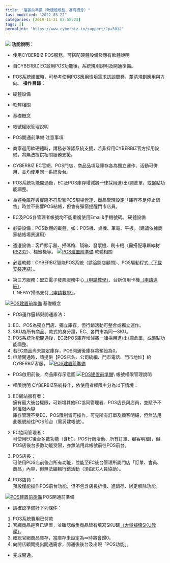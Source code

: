 ```yaml
---
title: "建置前準備（軟硬體規劃、基礎概念）"
last_modified: "2022-03-22"
categories: [2019-11-21 02:58:23]
tags: []
permalink: "https://www.cyberbiz.io/support/?p=5012"
---
```


![](https://www.cyberbiz.io/support/wp-content/uploads/2021/08/企業版.png)
**功能說明：**  

* 使用CYBERBIZ POS服務，可搭配硬體設備及應有軟體說明
* 自CYBERBIZ EC啟用POS功能後，系統規則說明及開通準備。
* POS系統建置時，可參考使用[POS應用情境需求訪談問卷](https://forms.gle/sEJhedEUZhAHrgbL8)，釐清規劃應用與方向。
**操作目錄：**

* 硬體設備
* 軟體相關
* 基礎概念
* 帳號權限管理說明
* POS開通前準備
注意事項:  

* 商家選用軟硬體時，請務必確認系統支援，若非採用CYBERBIZ官方採用設備，將無法提供相關服務支援。
* CYBERBIZ EC官網、POS門店，商品品項及庫存各為獨立運作、活動可併用，並均使用同一系統後台。
* POS系統功能開通後，EC及POS庫存增減將一律採用進/出/調倉單，或盤點功能調整。
* 為避免庫存與實際不符影響POS現場營運，商品管理設定「庫存不足停止銷售」時並不影響POS結帳，但會有彈窗提醒門市店員。
* EC及POS各管理者帳號均不能重複使用Email&手機號碼。
硬體設備

* 必要設備：POS軟體的載體，如：POS機、桌機、筆電、平板。（建議依據商家結帳場景選用）
* 週邊設備：客戶顯示器、掃碼槍、錢箱、發票機、刷卡機（需搭配專屬線材[RS232](https://www.cyberbiz.io/support/?p=4518)）、標籤機等。
[![POS建置前準備](https://www.cyberbiz.io/support/wp-content/uploads/POS建置前準備1.png)](https://www.cyberbiz.io/support/wp-content/uploads/POS建置前準備1.png) 軟體相關

* 必要軟體：CYBERBIZ智能POS系統（請洽開店顧問）、POS驅動程式[（下載安裝連結）](https://www.cyberbiz.io/support/?p=9556)。 
* 第三方服務：盟立電子發票服務中心[（申請教學）](https://www.cyberbiz.io/support/?p=5189)、台新信用卡機[（申請連結）](https://www.cyberbiz.io/support/?p=4518)、  
LINEPAY掃碼支付[（申請教學）](https://www.cyberbiz.io/support/?p=11171)。

[![POS建置前準備](https://www.cyberbiz.io/support/wp-content/uploads/POS建置前準備2.png)](https://www.cyberbiz.io/support/wp-content/uploads/POS建置前準備2.png) 基礎概念

* POS運作邏輯與開通辦法：
1. EC、POS為獨立門店、獨立庫存，但行銷活動可整合或獨立運作。
2. SKU為所有商品、款式的身分證，EC、各門市為同一SKU。
3. POS系統功能開通後，EC及POS庫存增減將一律採用進/出/調倉單，或盤點功能調整。
4. 若EC商品尚未設定庫存，POS開通後庫存將預設為0。
5. 申請開通時，請提供【POS店名、公司統編、門市電話、門市地址】給CYBERBIZ客服。 
[![POS建置前準備](https://www.cyberbiz.io/support/wp-content/uploads/POS建置前準備3.png)](https://www.cyberbiz.io/support/wp-content/uploads/POS建置前準備3.png)

* POS啟用前後，商品庫存示意圖
[![POS建置前準備](https://www.cyberbiz.io/support/wp-content/uploads/POS建置前準備4.png)](https://www.cyberbiz.io/support/wp-content/uploads/POS建置前準備4.png)\  帳號權限管理說明

* 權限說明
CYBERBIZ系統操作，依使用者權限主分為以下情境：

1. EC網站擁有者：  
擁有最大後台權限，可新增其他EC協同管理者、POS店長與店員，並賦予不同權限內容  
庫存管理不受EC、POS限制皆可操作，可見所有訂單及顧客明細，但無法用此帳號前往POS前台（需另建帳號）。

2. EC協同管理者：  
可使用EC後台多數功能（含EC、POS行銷活動、所有訂單、顧客明細)，但POS店後台多數功能受限，亦無法用此帳號前往POS前台。

3. POS店長：  
可使用POS店前後台所有功能，並能至EC後台管理所屬門店「訂單、會員、商品」內容，但無法編輯行銷活動（須由EC人員協助）。

4. POS店員：  
預設僅能操作POS前台功能，但不包含店長折價、進銷存、綁定解除功能。

[![POS建置前準備](https://www.cyberbiz.io/support/wp-content/uploads/POS建置前準備5.png)](https://www.cyberbiz.io/support/wp-content/uploads/POS建置前準備5.png) POS開通前準備

* 請確認準備好下列條件：
1. POS系統費用已付款
2. 官網商品是否已建置，並確認每隻商品皆有填寫SKU碼[（大量補填SKU教學）](https://www.cyberbiz.io/support/?p=3296)。
3. 確認官網商品庫存，當庫存未設定為∞時將會歸0。
4. 向開店顧問提出開通需求，開通後後台及出現「POS功能」。


* 完成開通。



